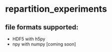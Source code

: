 # repartition_experiments

## file formats supported: 
- HDF5 with h5py
- npy with numpy [coming soon]